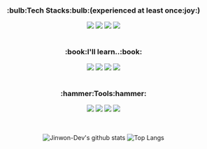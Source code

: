 <div align="center">
<h3>:bulb:Tech Stacks:bulb:(experienced at least once:joy:)</h3>
<img src="https://img.shields.io/badge/C-A8B9CC?style=for-the-badge&logo=c&logoColor=white">
<img src="https://img.shields.io/badge/C%2B%2B-00599?style=for-the-badge&logo=C%2B%2B&logoColor=white">
<img src="https://img.shields.io/badge/JAVA-007396?style=for-the-badge&logo=java&logoColor=white">
<img src="https://img.shields.io/badge/Arduino-00979D?style=for-the-badge&logo=arduino&logoColor=white">

  </div> <br/>
<div align="center">
<h3>:book:I'll learn..:book:</h3>
<img src="https://img.shields.io/badge/html-E34F26?style=for-the-badge&logo=html5&logoColor=white">
<img src="https://img.shields.io/badge/css-1572B6?style=for-the-badge&logo=css3&logoColor=white">
<img src="https://img.shields.io/badge/javascript-F7DF1E?style=for-the-badge&logo=javascript&logoColor=black">
<img src="https://img.shields.io/badge/github-181717?style=for-the-badge&logo=github&logoColor=white">
  </div> <br/>

<div align="center">
<h3>:hammer:Tools:hammer:</h3> 
<img src="https://img.shields.io/badge/visual studio-5C2D91?style=for-the-badge&logo=visual studio&logoColor=white">
<img src="https://img.shields.io/badge/vs code-007ACC?style=for-the-badge&logo=visual studio code&logoColor=white">
<img src="https://img.shields.io/badge/eclipse IDE-2C2255?style=for-the-badge&logo=eclipse IDE&logoColor=white">
<img src="https://img.shields.io/badge/unity-FFFFFF?style=for-the-badge&logo=unity&logoColor=black">
<br/> <br/> 
  </div> <br/>

<div align="center">
  
![Jinwon-Dev's github stats](https://github-readme-stats.vercel.app/api?username=Jinwon-Dev&show_icons=true&theme=dark) ![Top Langs](https://github-readme-stats.vercel.app/api/top-langs/?username=Jinwon-Dev&layout=compact&theme=dark)
 </div>
